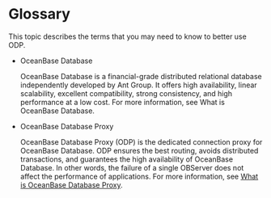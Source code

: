 Glossary 
=============================

This topic describes the terms that you may need to know to better use ODP. 

* OceanBase Database

  OceanBase Database is a financial-grade distributed relational database independently developed by Ant Group. It offers high availability, linear scalability, excellent compatibility, strong consistency, and high performance at a low cost. For more information, see What is OceanBase Database.
  

* OceanBase Database Proxy

  OceanBase Database Proxy (ODP) is the dedicated connection proxy for OceanBase Database. ODP ensures the best routing, avoids distributed transactions, and guarantees the high availability of OceanBase Database. In other words, the failure of a single OBServer does not affect the performance of applications. For more information, see [What is OceanBase Database Proxy](../1.about-odp/1.what-is-oceanbase-database-proxy.md).
  



